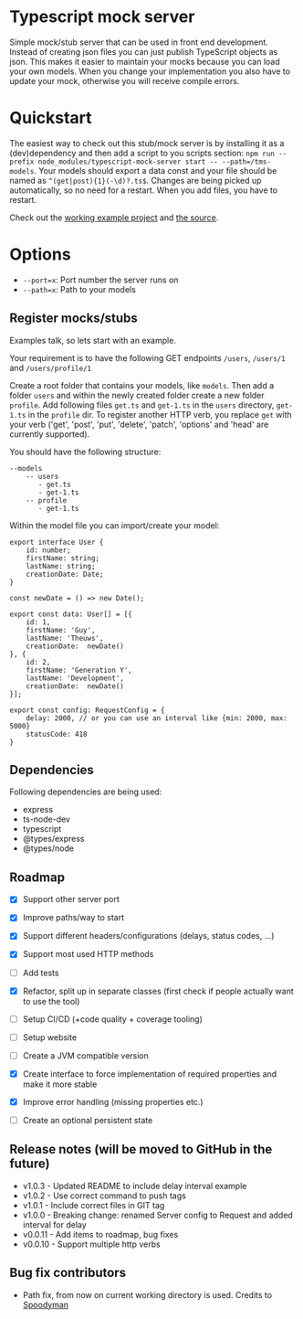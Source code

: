 # Typescript mock server
Simple mock/stub server that can be used in front end development. Instead of creating json files you can just publish TypeScript objects as json. 
This makes it easier to maintain your mocks because you can load your own models. When you change your implementation you also 
have to update your mock, otherwise you will receive compile errors.

# Quickstart
The easiest way to check out this stub/mock server is by installing it as a (dev)dependency and then 
add a script to you scripts section: `npm run --prefix node_modules/typescript-mock-server start -- --path=/tms-models`. 
Your models should export a data const and your file should be named as `^(get|post){1}(-\d)?.ts$`. 
Changes are being picked up automatically, so no need for a restart. When you add files, you have to restart.

Check out the [working example project](https://github.com/GuyT07/typescript-mock-server-examle) and [the source](https://github.com/GuyT07/typescript-mock-server/tree/main/tms-models/users).

# Options
- `--port=x`: Port number the server runs on
- `--path=x`: Path to your models

## Register mocks/stubs
Examples talk, so lets start with an example.

Your requirement is to have the following GET endpoints `/users`, `/users/1` and `/users/profile/1`

Create a root folder that contains your models, like `models`. Then add a folder `users` and within the newly created folder 
create a new folder `profile`. Add following files `get.ts` and `get-1.ts` in the `users` directory, `get-1.ts` in the `profile` dir. 
To register another HTTP verb, you replace `get` with your verb ('get', 'post', 'put', 'delete', 'patch', 'options' and 'head' are currently supported).

You should have the following structure:

```
--models
    -- users
       - get.ts
       - get-1.ts
    -- profile
       - get-1.ts
```

Within the model file you can import/create your model:

```
export interface User {
    id: number;
    firstName: string;
    lastName: string;
    creationDate: Date;
}

const newDate = () => new Date();

export const data: User[] = [{
    id: 1,
    firstName: 'Guy',
    lastName: 'Theuws',
    creationDate:  newDate()
}, {
    id: 2,
    firstName: 'Generation Y',
    lastName: 'Development',
    creationDate:  newDate()
}];

export const config: RequestConfig = {
    delay: 2000, // or you can use an interval like {min: 2000, max: 5000}
    statusCode: 418
}
```

## Dependencies
Following dependencies are being used:

- express
- ts-node-dev
- typescript
- @types/express
- @types/node

## Roadmap
- [x] Support other server port
- [x] Improve paths/way to start
- [x] Support different headers/configurations (delays, status codes, ...)
- [x] Support most used HTTP methods
- [ ] Add tests
- [x] Refactor, split up in separate classes (first check if people actually want to use the tool)
- [ ] Setup CI/CD (+code quality + coverage tooling)
- [ ] Setup website
- [ ] Create a JVM compatible version
- [x] Create interface to force implementation of required properties and make it more stable
- [x] Improve error handling (missing properties etc.)
- [ ] Create an optional persistent state


## Release notes (will be moved to GitHub in the future)
- v1.0.3 - Updated README to include delay interval example
- v1.0.2 - Use correct command to push tags
- v1.0.1 - Include correct files in GIT tag
- v1.0.0 - Breaking change: renamed Server config to Request and added interval for delay
- v0.0.11 - Add items to roadmap, bug fixes
- v0.0.10 - Support multiple http verbs

## Bug fix contributors
- Path fix, from now on current working directory is used. Credits to [Spoodyman](https://github.com/spoodyman)

